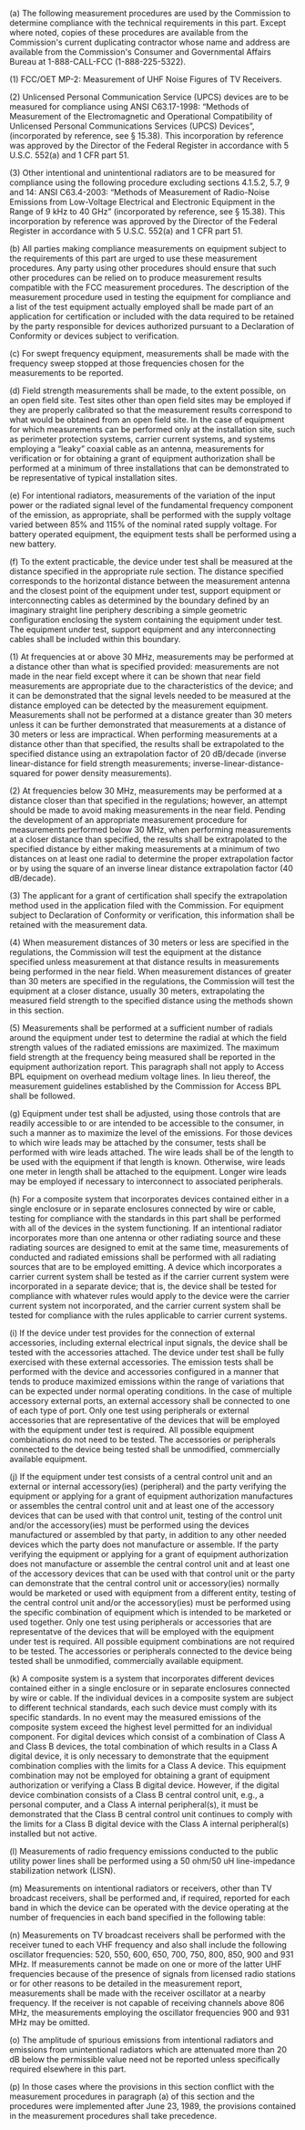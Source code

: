 (a) The following measurement procedures are used by the Commission to determine compliance with the technical requirements in this part. Except where noted, copies of these procedures are available from the Commission's current duplicating contractor whose name and address are available from the Commission's Consumer and Governmental Affairs Bureau at 1-888-CALL-FCC (1-888-225-5322).

(1) FCC/OET MP-2: Measurement of UHF Noise Figures of TV Receivers.

(2) Unlicensed Personal Communication Service (UPCS) devices are to be measured for compliance using ANSI C63.17-1998: “Methods of Measurement of the Electromagnetic and Operational Compatibility of Unlicensed Personal Communications Services (UPCS) Devices”, (incorporated by reference, see § 15.38). This incorporation by reference was approved by the Director of the Federal Register in accordance with 5 U.S.C. 552(a) and 1 CFR part 51.

(3) Other intentional and unintentional radiators are to be measured for compliance using the following procedure excluding sections 4.1.5.2, 5.7, 9 and 14: ANSI C63.4-2003: “Methods of Measurement of Radio-Noise Emissions from Low-Voltage Electrical and Electronic Equipment in the Range of 9 kHz to 40 GHz” (incorporated by reference, see § 15.38). This incorporation by reference was approved by the Director of the Federal Register in accordance with 5 U.S.C. 552(a) and 1 CFR part 51.
              

(b) All parties making compliance measurements on equipment subject to the requirements of this part are urged to use these measurement procedures. Any party using other procedures should ensure that such other procedures can be relied on to produce measurement results compatible with the FCC measurement procedures. The description of the measurement procedure used in testing the equipment for compliance and a list of the test equipment actually employed shall be made part of an application for certification or included with the data required to be retained by the party responsible for devices authorized pursuant to a Declaration of Conformity or devices subject to verification.

(c) For swept frequency equipment, measurements shall be made with the frequency sweep stopped at those frequencies chosen for the measurements to be reported.

(d) Field strength measurements shall be made, to the extent possible, on an open field site. Test sites other than open field sites may be employed if they are properly calibrated so that the measurement results correspond to what would be obtained from an open field site. In the case of equipment for which measurements can be performed only at the installation site, such as perimeter protection systems, carrier current systems, and systems employing a “leaky” coaxial cable as an antenna, measurements for verification or for obtaining a grant of equipment authorization shall be performed at a minimum of three installations that can be demonstrated to be representative of typical installation sites.

(e) For intentional radiators, measurements of the variation of the input power or the radiated signal level of the fundamental frequency component of the emission, as appropriate, shall be performed with the supply voltage varied between 85% and 115% of the nominal rated supply voltage. For battery operated equipment, the equipment tests shall be performed using a new battery.

(f) To the extent practicable, the device under test shall be measured at the distance specified in the appropriate rule section. The distance specified corresponds to the horizontal distance between the measurement antenna and the closest point of the equipment under test, support equipment or interconnecting cables as determined by the boundary defined by an imaginary straight line periphery describing a simple geometric configuration enclosing the system containing the equipment under test. The equipment under test, support equipment and any interconnecting cables shall be included within this boundary.

(1) At frequencies at or above 30 MHz, measurements may be performed at a distance other than what is specified provided: measurements are not made in the near field except where it can be shown that near field measurements are appropriate due to the characteristics of the device; and it can be demonstrated that the signal levels needed to be measured at the distance employed can be detected by the measurement equipment. Measurements shall not be performed at a distance greater than 30 meters unless it can be further demonstrated that measurements at a distance of 30 meters or less are impractical. When performing measurements at a distance other than that specified, the results shall be extrapolated to the specified distance using an extrapolation factor of 20 dB/decade (inverse linear-distance for field strength measurements; inverse-linear-distance-squared for power density measurements).

(2) At frequencies below 30 MHz, measurements may be performed at a distance closer than that specified in the regulations; however, an attempt should be made to avoid making measurements in the near field. Pending the development of an appropriate measurement procedure for measurements performed below 30 MHz, when performing measurements at a closer distance than specified, the results shall be extrapolated to the specified distance by either making measurements at a minimum of two distances on at least one radial to determine the proper extrapolation factor or by using the square of an inverse linear distance extrapolation factor (40 dB/decade).

(3) The applicant for a grant of certification shall specify the extrapolation method used in the application filed with the Commission. For equipment subject to Declaration of Conformity or verification, this information shall be retained with the measurement data.

(4) When measurement distances of 30 meters or less are specified in the regulations, the Commission will test the equipment at the distance specified unless measurement at that distance results in measurements being performed in the near field. When measurement distances of greater than 30 meters are specified in the regulations, the Commission will test the equipment at a closer distance, usually 30 meters, extrapolating the measured field strength to the specified distance using the methods shown in this section.

(5) Measurements shall be performed at a sufficient number of radials around the equipment under test to determine the radial at which the field strength values of the radiated emissions are maximized. The maximum field strength at the frequency being measured shall be reported in the equipment authorization report. This paragraph shall not apply to Access BPL equipment on overhead medium voltage lines. In lieu thereof, the measurement guidelines established by the Commission for Access BPL shall be followed.

(g) Equipment under test shall be adjusted, using those controls that are readily accessible to or are intended to be accessible to the consumer, in such a manner as to maximize the level of the emissions. For those devices to which wire leads may be attached by the consumer, tests shall be performed with wire leads attached. The wire leads shall be of the length to be used with the equipment if that length is known. Otherwise, wire leads one meter in length shall be attached to the equipment. Longer wire leads may be employed if necessary to interconnect to associated peripherals.

(h) For a composite system that incorporates devices contained either in a single enclosure or in separate enclosures connected by wire or cable, testing for compliance with the standards in this part shall be performed with all of the devices in the system functioning. If an intentional radiator incorporates more than one antenna or other radiating source and these radiating sources are designed to emit at the same time, measurements of conducted and radiated emissions shall be performed with all radiating sources that are to be employed emitting. A device which incorporates a carrier current system shall be tested as if the carrier current system were incorporated in a separate device; that is, the device shall be tested for compliance with whatever rules would apply to the device were the carrier current system not incorporated, and the carrier current system shall be tested for compliance with the rules applicable to carrier current systems.

(i) If the device under test provides for the connection of external accessories, including external electrical input signals, the device shall be tested with the accessories attached. The device under test shall be fully exercised with these external accessories. The emission tests shall be performed with the device and accessories configured in a manner that tends to produce maximized emissions within the range of variations that can be expected under normal operating conditions. In the case of multiple accessory external ports, an external accessory shall be connected to one of each type of port. Only one test using peripherals or external accessories that are representative of the devices that will be employed with the equipment under test is required. All possible equipment combinations do not need to be tested. The accessories or peripherals connected to the device being tested shall be unmodified, commercially available equipment.

(j) If the equipment under test consists of a central control unit and an external or internal accessory(ies) (peripheral) and the party verifying the equipment or applying for a grant of equipment authorization manufactures or assembles the central control unit and at least one of the accessory devices that can be used with that control unit, testing of the control unit and/or the accessory(ies) must be performed using the devices manufactured or assembled by that party, in addition to any other needed devices which the party does not manufacture or assemble. If the party verifying the equipment or applying for a grant of equipment authorization does not manufacture or assemble the central control unit and at least one of the accessory devices that can be used with that control unit or the party can demonstrate that the central control unit or accessory(ies) normally would be marketed or used with equipment from a different entity, testing of the central control unit and/or the accessory(ies) must be performed using the specific combination of equipment which is intended to be marketed or used together. Only one test using peripherals or accessories that are representatve of the devices that will be employed with the equipment under test is required. All possible equipment combinations are not required to be tested. The accessories or peripherals connected to the device being tested shall be unmodified, commercially available equipment.

(k) A composite system is a system that incorporates different devices contained either in a single enclosure or in separate enclosures connected by wire or cable. If the individual devices in a composite system are subject to different technical standards, each such device must comply with its specific standards. In no event may the measured emissions of the composite system exceed the highest level permitted for an individual component. For digital devices which consist of a combination of Class A and Class B devices, the total combination of which results in a Class A digital device, it is only necessary to demonstrate that the equipment combination complies with the limits for a Class A device. This equipment combination may not be employed for obtaining a grant of equipment authorization or verifying a Class B digital device. However, if the digital device combination consists of a Class B central control unit, e.g., a personal computer, and a Class A internal peripheral(s), it must be demonstrated that the Class B central control unit continues to comply with the limits for a Class B digital device with the Class A internal peripheral(s) installed but not active.

(l) Measurements of radio frequency emissions conducted to the public utility power lines shall be performed using a 50 ohm/50 uH line-impedance stabilization network (LISN).
              

(m) Measurements on intentional radiators or receivers, other than TV broadcast receivers, shall be performed and, if required, reported for each band in which the device can be operated with the device operating at the number of frequencies in each band specified in the following table:

(n) Measurements on TV broadcast receivers shall be performed with the receiver tuned to each VHF frequency and also shall include the following oscillator frequencies: 520, 550, 600, 650, 700, 750, 800, 850, 900 and 931 MHz. If measurements cannot be made on one or more of the latter UHF frequencies because of the presence of signals from licensed radio stations or for other reasons to be detailed in the measurement report, measurements shall be made with the receiver oscillator at a nearby frequency. If the receiver is not capable of receiving channels above 806 MHz, the measurements employing the oscillator frequencies 900 and 931 MHz may be omitted.

(o) The amplitude of spurious emissions from intentional radiators and emissions from unintentional radiators which are attenuated more than 20 dB below the permissible value need not be reported unless specifically required elsewhere in this part.

(p) In those cases where the provisions in this section conflict with the measurement procedures in paragraph (a) of this section and the procedures were implemented after June 23, 1989, the provisions contained in the measurement procedures shall take precedence.

